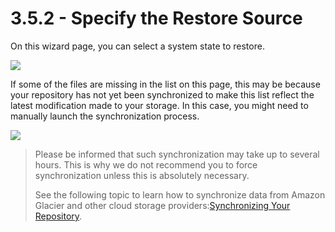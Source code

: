 # 3.5.2 - Specify the Restore Source

On this wizard page, you can select a system state to restore.

![](https://github.com/robertzakiev/gitbook/tree/703d9f96af3546d5a85e17cd24df8e3834d130e4/assets/restore-system-state-source.png)

If some of the files are missing in the list on this page, this may be because your repository has not yet been synchronized to make this list reflect the latest modification made to your storage. In this case, you might need to manually launch the synchronization process.

![](blob:https://www.gitbook.com/d68917ad-2daf-4198-a26f-8c05fabd4876)

> Please be informed that such synchronization may take up to several hours. This is why we do not recommend you to force synchronization unless this is absolutely necessary.
>
> See the following topic to learn how to synchronize data from Amazon Glacier and other cloud storage providers:[Synchronizing Your Repository](https://www.gitbook.com/book/yuriyshutov/restore-wizard-draft/edit#).

